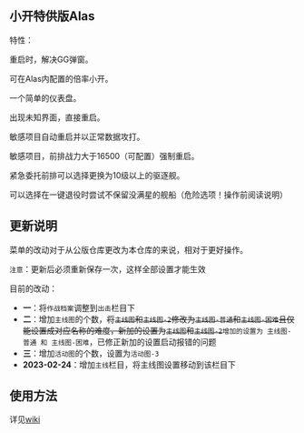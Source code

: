 ## 小开特供版Alas

特性：

重启时，解决GG弹窗。

可在Alas内配置的倍率小开。

一个简单的仪表盘。

出现未知界面，直接重启。

敏感项目自动重启并以正常数据攻打。

敏感项目，前排战力大于16500（可配置）强制重启。

紧急委托前排可以选择更换为10级以上的驱逐舰。

可以选择在一键退役时尝试不保留没满星的舰船（危险选项！操作前阅读说明）

## 更新说明

菜单的改动对于从公版仓库更改为本仓库的来说，相对于更好操作。

`注意`：更新后必须重新保存一次，这样全部设置才能生效

目前的改动：

- **一**：将`作战档案`调整到`出击`栏目下
- **二**：增加`主线图`的个数，~~将`主线图`和`主线图-2`修改为`主线图-普通`和`主线图-困难`且仅能设置成对应名称的难度，新加的设置为`主线图`和`主线图-2`~~`增加的设置为 主线图-普通 和 主线图-困难`，已修正新加的设置启动报错的问题
- **三**：增加`活动图`的个数，设置为`活动图-3`
- **2023-02-24**：增加`主线`栏目，将主线图设置移动到该栏目下

## 使用方法
详见[wiki](https://github.com/MengNianxiaoyao/AzurLaneAutoScript/wiki)